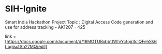# SIH-Ignite
Smart India Hackathon Project  Topic :  Digital Access Code generation and use for address tracking - AK1207 - 425

link = [https://docs.google.com/document/d/16MOTUBxbbttWfvYctojr3clQFehSk6LbgisctSh27MQ/edit]
